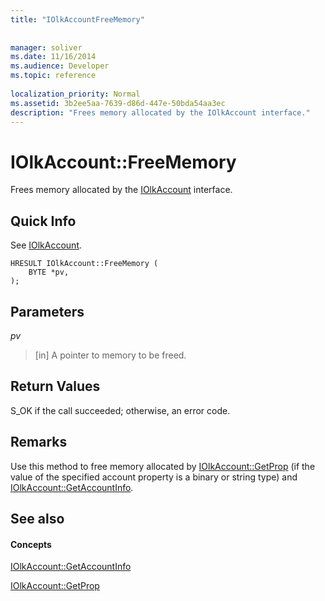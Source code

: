 ```yaml
---
title: "IOlkAccountFreeMemory"
 
 
manager: soliver
ms.date: 11/16/2014
ms.audience: Developer
ms.topic: reference
 
localization_priority: Normal
ms.assetid: 3b2ee5aa-7639-d86d-447e-50bda54aa3ec
description: "Frees memory allocated by the IOlkAccount interface."
---
```


# IOlkAccount::FreeMemory

Frees memory allocated by the [IOlkAccount](iolkaccount.md) interface. 
  
## Quick Info

See [IOlkAccount](iolkaccount.md).
  
```
HRESULT IOlkAccount::FreeMemory (  
    BYTE *pv, 
); 

```

## Parameters

 _pv_
  
> [in] A pointer to memory to be freed.
    
## Return Values

S_OK if the call succeeded; otherwise, an error code.
  
## Remarks

Use this method to free memory allocated by [IOlkAccount::GetProp](iolkaccount-getprop.md) (if the value of the specified account property is a binary or string type) and [IOlkAccount::GetAccountInfo](iolkaccount-getaccountinfo.md).
  
## See also

#### Concepts

[IOlkAccount::GetAccountInfo](iolkaccount-getaccountinfo.md)
  
[IOlkAccount::GetProp](iolkaccount-getprop.md)

